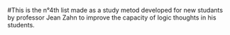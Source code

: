 #This is the n°4th list made as a study metod developed for new studants by professor Jean Zahn to improve the capacity of logic thoughts in his students.
